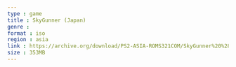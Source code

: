```yaml
---
type : game
title : SkyGunner (Japan)
genre : 
format : iso
region : asia
link : https://archive.org/download/PS2-ASIA-ROMS321COM/SkyGunner%20%28Japan%29.7z
size : 353MB
---
```


